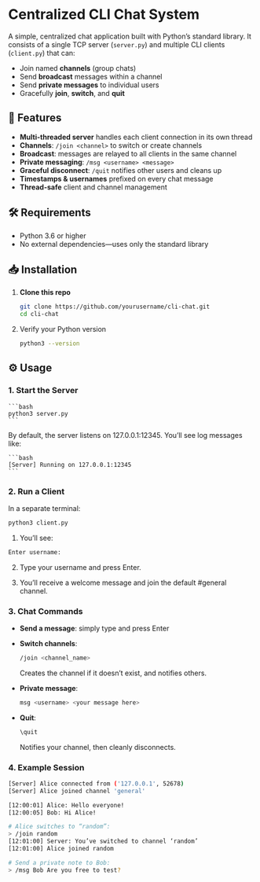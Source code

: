 # Centralized CLI Chat System

A simple, centralized chat application built with Python’s standard library. It consists of a single TCP server (`server.py`) and multiple CLI clients (`client.py`) that can:

- Join named **channels** (group chats)  
- Send **broadcast** messages within a channel  
- Send **private messages** to individual users  
- Gracefully **join**, **switch**, and **quit**  

## 🚀 Features

- **Multi-threaded server** handles each client connection in its own thread  
- **Channels**: `/join <channel>` to switch or create channels  
- **Broadcast**: messages are relayed to all clients in the same channel  
- **Private messaging**: `/msg <username> <message>`  
- **Graceful disconnect**: `/quit` notifies other users and cleans up  
- **Timestamps & usernames** prefixed on every chat message  
- **Thread-safe** client and channel management  


## 🛠️ Requirements

- Python 3.6 or higher  
- No external dependencies—uses only the standard library  


## 📥 Installation

1. **Clone this repo**  
   ```bash
   git clone https://github.com/yourusername/cli-chat.git
   cd cli-chat
   ```

2. Verify your Python version
    ```bash
    python3 --version
    ```

## ⚙️ Usage

### 1. Start the Server

    ```bash
    python3 server.py
    ```

By default, the server listens on 127.0.0.1:12345. You’ll see log messages like:

    ```bash
    [Server] Running on 127.0.0.1:12345
    ```

### 2. Run a Client

In a separate terminal:

```bash
python3 client.py
```

1. You’ll see:

```bash
Enter username:
```

2. Type your username and press Enter.

3. You’ll receive a welcome message and join the default #general channel.

### 3. Chat Commands

- **Send a message**: simply type and press Enter

- **Switch channels**:

    ```bash
    /join <channel_name>
    ```
    Creates the channel if it doesn’t exist, and notifies others.

- **Private message**:

    ```bash
    msg <username> <your message here>
    ```

- **Quit**:

    ```bash
    \quit
    ```

    Notifies your channel, then cleanly disconnects.

### 4. Example Session

```bash
[Server] Alice connected from ('127.0.0.1', 52678)
[Server] Alice joined channel 'general'

[12:00:01] Alice: Hello everyone!
[12:00:05] Bob: Hi Alice!

# Alice switches to “random”:
> /join random
[12:01:00] Server: You’ve switched to channel ‘random’
[12:01:00] Alice joined random

# Send a private note to Bob:
> /msg Bob Are you free to test?
```

